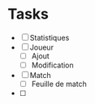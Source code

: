 # Tasks
 - [ ] Statistiques
 - [ ] Joueur
   - [ ] Ajout
   - [ ] Modification
 - [ ] Match
   - [ ] Feuille de match
 - [ ] 
